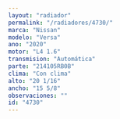 ```yaml
---
layout: "radiador"
permalink: "/radiadores/4730/"
marca: "Nissan"
modelo: "Versa"
ano: "2020"
motor: "L4 1.6"
transmision: "Automática"
parte: "214105RB0B"
clima: "Con clima"
alto: "20 1/16"
ancho: "15 5/8"
observaciones: ""
id: "4730"
---
```


